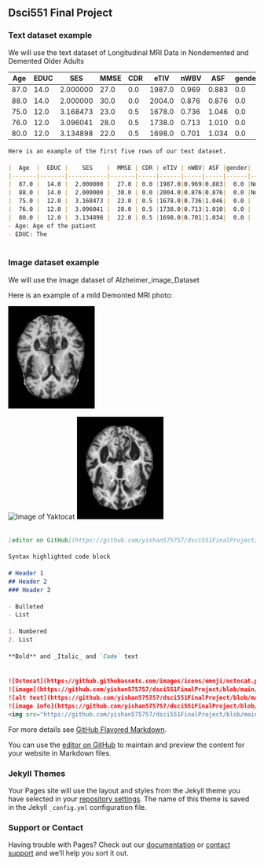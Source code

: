 ## Dsci551 Final Project 


### Text dataset example

We will use the text dataset of Longitudinal MRI Data in Nondemented and Demented Older Adults

|  Age  |  EDUC |    SES    |  MMSE | CDR | eTIV | nWBV| ASF |gender|   Group   |
|-------|-------|-----------|-------|-----|------|-----|-----|------|-----------|
|  87.0 |  14.0 |  2.000000 |  27.0 | 0.0 |1987.0|0.969|0.883|  0.0 |Nondemented|
|  88.0 |  14.0 |  2.000000 |  30.0 | 0.0 |2004.0|0.876|0.876|  0.0 |Nondemented|
|  75.0 |  12.0 |  3.168473 |  23.0 | 0.5 |1678.0|0.736|1.046|  0.0 |   Demented|
|  76.0 |  12.0 |  3.096041 |  28.0 | 0.5 |1738.0|0.713|1.010|  0.0 |   Demented|
|  80.0 |  12.0 |  3.134898 |  22.0 | 0.5 |1698.0|0.701|1.034|  0.0 |   Demented|

````markdown
Here is an example of the first five rows of our text dataset. 

|  Age  |  EDUC |    SES    |  MMSE | CDR | eTIV | nWBV| ASF |gender|   Group   |
|-------|-------|-----------|-------|-----|------|-----|-----|------|-----------|
|  87.0 |  14.0 |  2.000000 |  27.0 | 0.0 |1987.0|0.969|0.883|  0.0 |Nondemented|
|  88.0 |  14.0 |  2.000000 |  30.0 | 0.0 |2004.0|0.876|0.876|  0.0 |Nondemented|
|  75.0 |  12.0 |  3.168473 |  23.0 | 0.5 |1678.0|0.736|1.046|  0.0 |   Demented|
|  76.0 |  12.0 |  3.096041 |  28.0 | 0.5 |1738.0|0.713|1.010|  0.0 |   Demented|
|  80.0 |  12.0 |  3.134898 |  22.0 | 0.5 |1698.0|0.701|1.034|  0.0 |   Demented|
- Age: Age of the patient
- EDUC: The 



````
### Image dataset example

We will use the image dataset of Alzheimer_image_Dataset

Here is an example of a mild Demonted MRI photo: 

![try1](https://github.com/yishan575757/dsci551FinalProject/blob/main/Alzheimer_image_Dataset/all_image/mildDem134.jpg)


![Image of Yaktocat](https://octodex.github.com/images/yaktocat.png)
![anotherimage](https://github.com/yishan575757/dsci551FinalProject/blob/gh-pages/mildDem10.jpg)


```markdown

[editor on GitHub](https://github.com/yishan575757/dsci551FinalProject/edit/gh-pages/index.md)

Syntax highlighted code block

# Header 1
## Header 2
### Header 3

- Bulleted
- List

1. Numbered
2. List

**Bold** and _Italic_ and `Code` text


![Octocat](https://github.githubassets.com/images/icons/emoji/octocat.png)
![image](https://github.com/yishan575757/dsci551FinalProject/blob/main/Alzheimer_image_Dataset/all_image/mildDem134.jpg)
![alt text](https://github.com/yishan575757/dsci551FinalProject/blob/main/Alzheimer_image_Dataset/all_image/mildDem134.jpg)
![image info](https://github.com/yishan575757/dsci551FinalProject/blob/main/Alzheimer_image_Dataset/all_image/mildDem134.jpg)
<img src="https://github.com/yishan575757/dsci551FinalProject/blob/main/Alzheimer_image_Dataset/all_image/mildDem134.jpg">
```
For more details see [GitHub Flavored Markdown](https://guides.github.com/features/mastering-markdown/).



You can use the [editor on GitHub](https://github.com/yishan575757/dsci551FinalProject/edit/gh-pages/index.md) to maintain and preview the content for your website in Markdown files.
### Jekyll Themes

Your Pages site will use the layout and styles from the Jekyll theme you have selected in your [repository settings](https://github.com/yishan575757/dsci551FinalProject/settings/pages). The name of this theme is saved in the Jekyll `_config.yml` configuration file.

### Support or Contact

Having trouble with Pages? Check out our [documentation](https://docs.github.com/categories/github-pages-basics/) or [contact support](https://support.github.com/contact) and we’ll help you sort it out.
